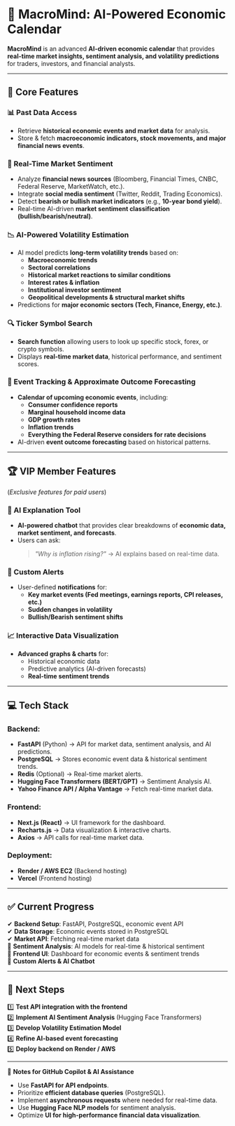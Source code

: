 # 🚀 MacroMind: AI-Powered Economic Calendar  
**MacroMind** is an advanced **AI-driven economic calendar** that provides **real-time market insights, sentiment analysis, and volatility predictions** for traders, investors, and financial analysts.  

---

## 🌟 **Core Features**  

### **📊 Past Data Access**  
- Retrieve **historical economic events and market data** for analysis.  
- Store & fetch **macroeconomic indicators, stock movements, and major financial news events**.  

### **📰 Real-Time Market Sentiment**  
- Analyze **financial news sources** (Bloomberg, Financial Times, CNBC, Federal Reserve, MarketWatch, etc.).  
- Integrate **social media sentiment** (Twitter, Reddit, Trading Economics).  
- Detect **bearish or bullish market indicators** (e.g., **10-year bond yield**).  
- Real-time AI-driven **market sentiment classification (bullish/bearish/neutral)**.  

### **📉 AI-Powered Volatility Estimation**  
- AI model predicts **long-term volatility trends** based on:  
  - **Macroeconomic trends**  
  - **Sectoral correlations**  
  - **Historical market reactions to similar conditions**  
  - **Interest rates & inflation**  
  - **Institutional investor sentiment**  
  - **Geopolitical developments & structural market shifts**  
- Predictions for **major economic sectors (Tech, Finance, Energy, etc.)**.  

### **🔍 Ticker Symbol Search**  
- **Search function** allowing users to look up specific stock, forex, or crypto symbols.  
- Displays **real-time market data**, historical performance, and sentiment scores.  

### **📆 Event Tracking & Approximate Outcome Forecasting**  
- **Calendar of upcoming economic events**, including:  
  - **Consumer confidence reports**  
  - **Marginal household income data**  
  - **GDP growth rates**  
  - **Inflation trends**  
  - **Everything the Federal Reserve considers for rate decisions**  
- AI-driven **event outcome forecasting** based on historical patterns.  

---

## 🏆 **VIP Member Features**  
(*Exclusive features for paid users*)  

### **🤖 AI Explanation Tool**  
- **AI-powered chatbot** that provides clear breakdowns of **economic data, market sentiment, and forecasts**.  
- Users can ask:  
  > *"Why is inflation rising?"* → AI explains based on real-time data.  

### **🔔 Custom Alerts**  
- User-defined **notifications** for:  
  - **Key market events (Fed meetings, earnings reports, CPI releases, etc.)**  
  - **Sudden changes in volatility**  
  - **Bullish/Bearish sentiment shifts**  

### **📈 Interactive Data Visualization**  
- **Advanced graphs & charts** for:  
  - Historical economic data  
  - Predictive analytics (AI-driven forecasts)  
  - **Real-time sentiment trends**  

---

## **💻 Tech Stack**  
### **Backend:**  
- **FastAPI** (Python) → API for market data, sentiment analysis, and AI predictions.  
- **PostgreSQL** → Stores economic event data & historical sentiment trends.  
- **Redis** (Optional) → Real-time market alerts.  
- **Hugging Face Transformers (BERT/GPT)** → Sentiment Analysis AI.  
- **Yahoo Finance API / Alpha Vantage** → Fetch real-time market data.  

### **Frontend:**  
- **Next.js (React)** → UI framework for the dashboard.  
- **Recharts.js** → Data visualization & interactive charts.  
- **Axios** → API calls for real-time market data.  

### **Deployment:**  
- **Render / AWS EC2** (Backend hosting)  
- **Vercel** (Frontend hosting)  

---

## **✅ Current Progress**  
✔ **Backend Setup**: FastAPI, PostgreSQL, economic event API  
✔ **Data Storage**: Economic events stored in PostgreSQL  
✔ **Market API**: Fetching real-time market data  
🔲 **Sentiment Analysis**: AI models for real-time & historical sentiment  
🔲 **Frontend UI**: Dashboard for economic events & sentiment trends  
🔲 **Custom Alerts & AI Chatbot**  

---

## **🚀 Next Steps**
1️⃣ **Test API integration with the frontend**  
2️⃣ **Implement AI Sentiment Analysis** (Hugging Face Transformers)  
3️⃣ **Develop Volatility Estimation Model**  
4️⃣ **Refine AI-based event forecasting**  
5️⃣ **Deploy backend on Render / AWS**  

---

📌 **Notes for GitHub Copilot & AI Assistance**  
- Use **FastAPI for API endpoints**.  
- Prioritize **efficient database queries** (PostgreSQL).  
- Implement **asynchronous requests** where needed for real-time data.  
- Use **Hugging Face NLP models** for sentiment analysis.  
- Optimize **UI for high-performance financial data visualization**.  
